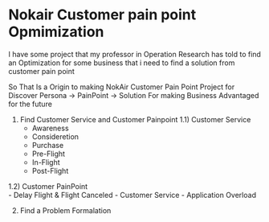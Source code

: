 # Nokair Customer pain point Opmimization
  I have some project that my professor in Operation Research has told to find an Optimization for some business that i need to find a solution from customer pain point

  So That Is a Origin to making NokAir Customer Pain Point Project for Discover Persona -> PainPoint -> Solution For making Business Advantaged for the future
1) Find Customer Service and Customer Painpoint
 1.1) Customer Service  
     - Awareness
     - Consideretion
     - Purchase
     - Pre-Flight
     - In-Flight
     - Post-Flight

1.2) Customer PainPoint  
     - Delay Flight & Flight Canceled
     - Customer Service
     - Application Overload  

2) Find a Problem Formalation

   
